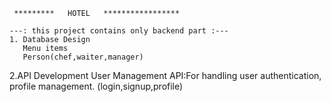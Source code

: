     *********   HOTEL   *****************
  
    ---: this project contains only backend part :---
    1. Database Design
       Menu items
       Person(chef,waiter,manager)

   2.API Development
       User Management API:For handling user authentication, profile management.
       (login,signup,profile)

